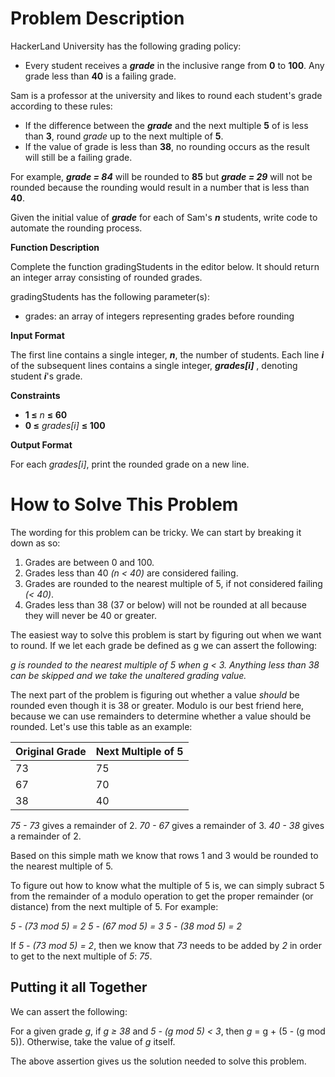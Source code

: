 # Problem Description
HackerLand University has the following grading policy:

- Every student receives a <i><b>grade</b></i> in the inclusive range from <b>0</b> to <b>100</b>. Any grade less than <b>40</b> is a failing grade.

Sam is a professor at the university and likes to round each student's grade according to these rules:

- If the difference between the <i><b>grade</b></i> and the next multiple <b>5</b> of is less than <b>3</b>, round <i>grade</i> up to the next multiple of <b>5</b>.
- If the value of grade is less than <b>38</b>, no rounding occurs as the result will still be a failing grade.

For example, <i><b>grade = 84</b></i> will be rounded to <b>85</b> but <i><b>grade = 29</b></i> will not be rounded because the rounding would result in a number that is less than <b>40</b>.

Given the initial value of <i><b>grade</b></i> for each of Sam's <i><b>n</b></i> students, write code to automate the rounding process.

<b>Function Description</b>

Complete the function gradingStudents in the editor below. It should return an integer array consisting of rounded grades.

gradingStudents has the following parameter(s):

- grades: an array of integers representing grades before rounding

<b>Input Format</b>

The first line contains a single integer, <i><b>n</b></i>, the number of students.
Each line <i><b>i</b></i> of the subsequent lines contains a single integer, <b><i>grades[i]</i></b> , denoting student <i><b>i</b></i>'s grade.

<b>Constraints</b>
- <b>1 $\leq$</b> <i>n</i> <b>$\leq$ 60</b>
- <b>0 $\leq$</b> <i>grades[i]</i> <b>$\leq$ 100</b>

<b>Output Format</b>

For each <i>grades[i]</i>, print the rounded grade on a new line.

# How to Solve This Problem
The wording for this problem can be tricky. We can start by breaking it down as so:

1. Grades are between 0 and 100.
2. Grades less than 40 <i>(n $\lt$ 40)</i> are considered failing.
3. Grades are rounded to the nearest multiple of 5, if not considered failing <i>($\lt$ 40)</i>.
4. Grades less than 38 (37 or below) will not be rounded at all because they will never be 40 or greater.

The easiest way to solve this problem is start by figuring out when we want to round. If we let each grade be defined as g we can assert the following:

<i>g is rounded to the nearest multiple of 5 when g $\lt$ 3. Anything less than 38 can be skipped and we take the unaltered grading value.</i>

The next part of the problem is figuring out whether a value <i>should</i> be rounded even though it is 38 or greater. Modulo is our best friend here, because we can use remainders to determine whether a value should be rounded. Let's use this table as an example:

|Original Grade| Next Multiple of 5|
|--------------|-------------------|
|73            |75                 |
|67            |70                 |
|38            |40                 |

<i>75 - 73</i> gives a remainder of 2.
<i>70 - 67</i> gives a remainder of 3.
<i>40 - 38</i> gives a remainder of 2.

Based on this simple math we know that rows 1 and 3 would be rounded to the nearest multiple of 5.

To figure out how to know what the multiple of 5 is, we can simply subract 5 from the remainder of a modulo operation to get the proper remainder (or distance) from the next multiple of 5. For example:

<i>5 - (73 mod 5) = 2</i>
<i>5 - (67 mod 5) = 3</i>
<i>5 - (38 mod 5) = 2</i>

If <i>5 - (73 mod 5) = 2</i>, then we know that <i>73</i> needs to be added by <i>2</i> in order to get to the next multiple of <i>5</i>: <i>75</i>.

## Putting it all Together
We can assert the following:

For a given grade <i>g</i>, if <i>g $\geq$ 38</i> and <i>5 - (g mod 5) $\lt$ 3</i>, then <i>g</i> = g + (5 - (g mod 5)). Otherwise, take the value of <i>g</i> itself.

The above assertion gives us the solution needed to solve this problem.
